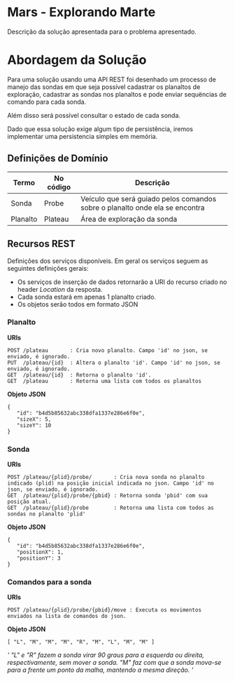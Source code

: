# Mars - Explorando Marte

Descrição da solução apresentada para o problema apresentado.

# Abordagem da Solução

Para uma solução usando uma API REST foi desenhado um processo de manejo
das sondas em que seja possível cadastrar os planaltos de exploração,
cadastrar as sondas nos planaltos e pode enviar sequëncias de comando para
cada sonda.

Além disso será possível consultar o estado de cada sonda.

Dado que essa solução exige algum tipo de persistência, iremos implementar
uma persistencia simples em memória.

## Definições de Domínio

| Termo        | No código | Descrição                                                                       |
|--------------|-----------|---------------------------------------------------------------------------------|
| Sonda        | Probe     |Veículo que será guiado pelos comandos sobre o planalto onde ela se encontra     |
| Planalto     | Plateau    |Área de exploração da sonda                                                      |

## Recursos REST

Definições dos serviços disponíveis. Em geral os serviços seguem as seguintes definições gerais:

* Os serviços de inserção de dados retornarão a URI do recurso criado no header *Location* da resposta.
* Cada sonda estará em apenas 1 planalto criado.
* Os objetos serão todos em formato JSON

### Planalto

**URIs**
```
POST /plateau       : Cria novo planalto. Campo 'id' no json, se enviado, é ignorado.
PUT  /plateau/{id}  : Altera o planalto 'id'. Campo 'id' no json, se enviado, é ignorado.
GET  /plateau/{id}  : Retorna o planalto 'id'.
GET  /plateau       : Retorna uma lista com todos os planaltos
```
**Objeto JSON**
```
{
   "id": "b4d5b85632abc338dfa1337e286e6f0e",
   "sizeX": 5,
   "sizeY": 10
}
```

### Sonda

**URIs**
```
POST /plateau/{plid}/probe/       : Cria nova sonda no planalto indicado (plid) na posição inicial indicada no json. Campo 'id' no json, se enviado, é ignorado.
GET  /plateau/{plid}/probe/{pbid} : Retorna sonda 'pbid' com sua posição atual.
GET  /plateau/{plid}/probe        : Retorna uma lista com todos as sondas no planalto 'plid'
```
**Objeto JSON**
```
{
   "id": "b4d5b85632abc338dfa1337e286e6f0e",
   "positionX": 1,
   "positionY": 3
}
```

### Comandos para a sonda

**URIs**
```
POST /plateau/{plid}/probe/{pbid}/move : Executa os movimentos enviados na lista de comandos do json.
```
**Objeto JSON**
```
[ "L", "M", "M", "M", "R", "M", "L", "M", "M" ]
```
*' "L" e "R" fazem a sonda virar 90 graus para a esquerda ou direita, respectivamente, sem mover a sonda. "M" faz com que a sonda mova-se para a frente um ponto da malha, mantendo a mesma direção. '*
